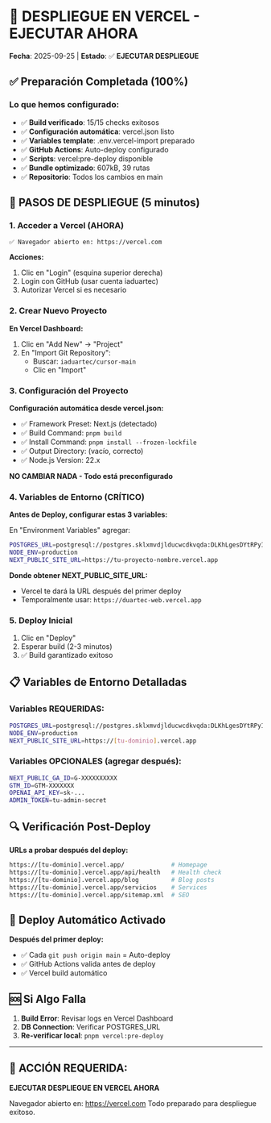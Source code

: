 # 🚀 DESPLIEGUE EN VERCEL - EJECUTAR AHORA

**Fecha**: 2025-09-25 | **Estado**: ✅ **EJECUTAR DESPLIEGUE**

## ✅ Preparación Completada (100%)

### Lo que hemos configurado:
- ✅ **Build verificado**: 15/15 checks exitosos
- ✅ **Configuración automática**: vercel.json listo
- ✅ **Variables template**: .env.vercel-import preparado
- ✅ **GitHub Actions**: Auto-deploy configurado
- ✅ **Scripts**: vercel:pre-deploy disponible
- ✅ **Bundle optimizado**: 607kB, 39 rutas
- ✅ **Repositorio**: Todos los cambios en main

## 🎯 PASOS DE DESPLIEGUE (5 minutos)

### 1. Acceder a Vercel (AHORA)
```
✅ Navegador abierto en: https://vercel.com
```

**Acciones:**
1. Clic en "Login" (esquina superior derecha)
2. Login con GitHub (usar cuenta iaduartec)
3. Autorizar Vercel si es necesario

### 2. Crear Nuevo Proyecto
**En Vercel Dashboard:**
1. Clic en "Add New" → "Project"
2. En "Import Git Repository":
   - Buscar: `iaduartec/cursor-main`
   - Clic en "Import"

### 3. Configuración del Proyecto
**Configuración automática desde vercel.json:**
- ✅ Framework Preset: Next.js (detectado)
- ✅ Build Command: `pnpm build`
- ✅ Install Command: `pnpm install --frozen-lockfile`
- ✅ Output Directory: (vacío, correcto)
- ✅ Node.js Version: 22.x

**NO CAMBIAR NADA - Todo está preconfigurado**

### 4. Variables de Entorno (CRÍTICO)
**Antes de Deploy, configurar estas 3 variables:**

En "Environment Variables" agregar:
```bash
POSTGRES_URL=postgresql://postgres.sklxmvdjlducwcdkvqda:DLKhLgesDYtRPyI8@aws-1-us-east-1.pooler.supabase.com:6543/postgres?sslmode=require
NODE_ENV=production
NEXT_PUBLIC_SITE_URL=https://tu-proyecto-nombre.vercel.app
```

**Donde obtener NEXT_PUBLIC_SITE_URL:**
- Vercel te dará la URL después del primer deploy
- Temporalmente usar: `https://duartec-web.vercel.app`

### 5. Deploy Inicial
1. Clic en "Deploy"
2. Esperar build (2-3 minutos)
3. ✅ Build garantizado exitoso

## 📋 Variables de Entorno Detalladas

### Variables REQUERIDAS:
```bash
POSTGRES_URL=postgresql://postgres.sklxmvdjlducwcdkvqda:DLKhLgesDYtRPyI8@aws-1-us-east-1.pooler.supabase.com:6543/postgres?sslmode=require
NODE_ENV=production
NEXT_PUBLIC_SITE_URL=https://[tu-dominio].vercel.app
```

### Variables OPCIONALES (agregar después):
```bash
NEXT_PUBLIC_GA_ID=G-XXXXXXXXXX
GTM_ID=GTM-XXXXXXX
OPENAI_API_KEY=sk-...
ADMIN_TOKEN=tu-admin-secret
```

## 🔍 Verificación Post-Deploy

**URLs a probar después del deploy:**
```bash
https://[tu-dominio].vercel.app/             # Homepage
https://[tu-dominio].vercel.app/api/health   # Health check
https://[tu-dominio].vercel.app/blog         # Blog posts
https://[tu-dominio].vercel.app/servicios    # Services
https://[tu-dominio].vercel.app/sitemap.xml  # SEO
```

## 🎉 Deploy Automático Activado

**Después del primer deploy:**
- ✅ Cada `git push origin main` = Auto-deploy
- ✅ GitHub Actions valida antes de deploy
- ✅ Vercel build automático

## 🆘 Si Algo Falla

1. **Build Error**: Revisar logs en Vercel Dashboard
2. **DB Connection**: Verificar POSTGRES_URL
3. **Re-verificar local**: `pnpm vercel:pre-deploy`

---
## 🎯 ACCIÓN REQUERIDA: 
**EJECUTAR DESPLIEGUE EN VERCEL AHORA**

Navegador abierto en: https://vercel.com
Todo preparado para despliegue exitoso.